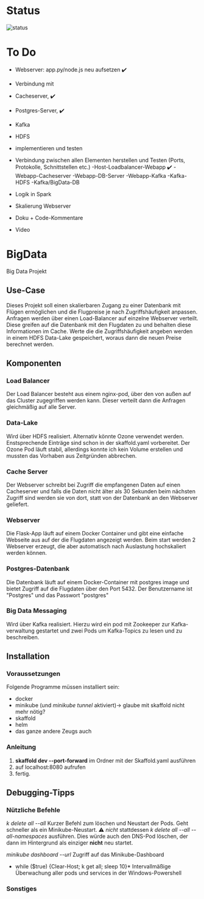 # Status 

![status](https://user-images.githubusercontent.com/77491801/130785990-10ae3f8e-b6cf-4f14-81a1-d022be5fecd4.jpg)



# To Do
  
- Webserver: app.py/node.js neu aufsetzen :heavy_check_mark:
- Verbindung mit 
- Cacheserver,  :heavy_check_mark:
- Postgres-Server,  :heavy_check_mark:
- Kafka  
- HDFS  
- implementieren und testen 
- Verbindung zwischen allen Elementen herstellen und Testen (Ports, Protokolle, Schnittstellen etc.)
  -Host-Loadbalancer-Webapp :heavy_check_mark:
  -Webapp-Cacheserver 
  -Webapp-DB-Server
  -Webapp-Kafka
  -Kafka-HDFS
  -Kafka/BigData-DB
- Logik in Spark
- Skalierung Webserver
  
- Doku + Code-Kommentare
- Video

# BigData
Big Data Projekt

## Use-Case
Dieses Projekt soll einen skalierbaren Zugang zu einer Datenbank mit Flügen ermöglichen und die Flugpreise je nach Zugriffshäufigkeit anpassen.
Anfragen werden über einen Load-Balancer auf einzelne Webserver verteilt. Diese greifen auf die Datenbank mit den Flugdaten zu und behalten diese Informationen im Cache.
Werte die die Zugriffshäufigkeit angeben werden in einem HDFS Data-Lake gespeichert, woraus dann die neuen Preise berechnet werden.

## Komponenten

### Load Balancer
Der Load Balancer besteht aus einem nginx-pod, über den von außen auf das Cluster zugegriffen werden kann. 
Dieser verteilt dann die Anfragen gleichmäßig auf alle Server.
### Data-Lake
Wird über HDFS realisiert. Alternativ könnte Ozone verwendet werden. Enstsprechende Einträge sind schon in der skaffold.yaml vorbereitet. Der Ozone Pod läuft stabil, allerdings konnte ich kein Volume erstellen und mussten das Vorhaben aus Zeitgründen abbrechen.
### Cache Server
Der Webserver schreibt bei Zugriff die empfangenen Daten auf einen Cacheserver und falls die Daten nicht älter als 30 Sekunden beim nächsten Zugriff sind werden sie von dort, statt von der Datenbank an den Webserver geliefert. 
### Webserver
Die Flask-App läuft auf einem Docker Container und gibt eine einfache Webseite aus auf der die Flugdaten angezeigt werden. Beim start werden 2 Webserver erzeugt, die aber automatisch nach Auslastung hochskaliert werden können.
### Postgres-Datenbank
Die Datenbank läuft auf einem Docker-Container mit postgres image und bietet Zugriff auf die Flugdaten über den Port 5432.
Der Benutzername ist "Postgres" und das Passwort "postgres"
### Big Data Messaging
Wird über Kafka realisiert. Hierzu wird ein pod mit Zookeeper zur Kafka-verwaltung gestartet und zwei Pods um Kafka-Topics zu lesen und zu beschreiben.


## Installation

### Voraussetzungen
Folgende Programme müssen installiert sein:
- docker 
- minikube (und *minikube tunnel* aktiviert)-> glaube mit skaffold nicht mehr nötig?
- skaffold 
- helm 
- das ganze andere Zeugs auch

### Anleitung
1. **skaffold dev --port-forward** im Ordner mit der Skaffold.yaml ausführen
2. auf localhost:8080 aufrufen
3. fertig.


## Debugging-Tipps
### Nützliche Befehle 
*k delete all --all*
Kurzer Befehl zum löschen und Neustart der Pods. Geht schneller als ein Minikube-Neustart.
:warning: *nicht* stattdessen *k delete all --all --all-namespaces* ausführen. Dies würde auch den DNS-Pod löschen, der dann im Hintergrund als einziger **nicht** neu startet.

*minikube dashboard --url*
Zugriff auf das Minikube-Dashboard

* while ($true) {Clear-Host; k get all; sleep 10}*
Intervallmäßige Überwachung aller pods und services in der Windows-Powershell

### Sonstiges
